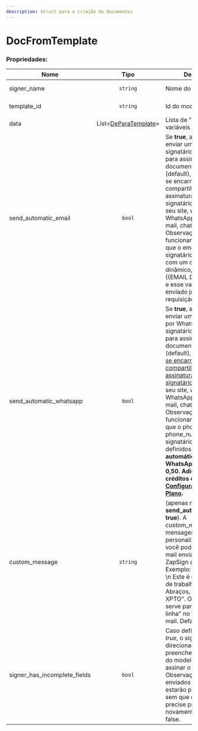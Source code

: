 ```yaml
---
description: Struct para a criação de documentos
---
```


# DocFromTemplate

### Propriedades:

<table><thead><tr><th width="275">Nome</th><th width="213.33333333333331" align="center">Tipo</th><th>Descrição</th></tr></thead><tbody><tr><td>signer_name</td><td align="center"><pre class="language-go"><code class="lang-go">string
</code></pre></td><td>Nome do signatário</td></tr><tr><td>template_id</td><td align="center"><pre class="language-go"><code class="lang-go">string
</code></pre></td><td>Id do modelo</td></tr><tr><td>data</td><td align="center">List&#x3C;<a href="deparatemplate.md">DeParaTemplate</a>></td><td>Lista de "de para" das variáveis do modelo</td></tr><tr><td>send_automatic_email</td><td align="center"><pre class="language-go"><code class="lang-go">bool
</code></pre></td><td>Se <strong>true</strong>, a ZapSign irá enviar um e-mail ao signatário com o link para assinar o documento. Se <strong>false</strong> (default), você é quem se encarregará de compartilhar o link de assinatura com o signatário, seja pelo seu site, widget, WhatsApp, SMS, e-mail, chat etc. Observação: para isso funcionar, é obrigatório que o email do signatário seja definido com um campo dinâmico, por exemplo {{EMAIL DO CLIENTE}}, e esse valor seja enviado junto da requisição.</td></tr><tr><td>send_automatic_whatsapp</td><td align="center"><pre class="language-go"><code class="lang-go">bool
</code></pre></td><td>Se <strong>true</strong>, a ZapSign irá enviar uma mensagem por WhatsApp ao signatário com o link para assinar o documento. Se <strong>false</strong> (default), <a href="https://docs.zapsign.com.br/documentos/criar-documento#o-que-fazer-com-a-resposta">você é quem se encarregará de compartilhar o link de assinatura com o signatário</a>, seja pelo seu site, widget, WhatsApp, SMS, e-mail, chat etc. Observação: para isso funcionar, é obrigatório que o phone_country e phone_number do signatário sejam definidos e <strong>cada envio automático via WhatsApp custa R$ 0,50. Adicione créditos em</strong> <a href="https://app.zapsign.com.br/conta/configuracoes?tab=plans"><strong>Configurações > Plano</strong></a><strong>.</strong></td></tr><tr><td>custom_message </td><td align="center"><pre class="language-go"><code class="lang-go">string
</code></pre></td><td>(apenas relevante caso <strong>send_automatic_email: true</strong>). A custom_message é a mensagem personalizada que você pode inserir no e-mail enviado pela ZapSign ao signatário. Exemplo: "Olá Fulano, \n Este é o seu contrato de trabalho. \n Abraços, Equipe XPTO". O símbolo \n serve para "pular uma linha" no texto do e-mail. Default: ""</td></tr><tr><td>signer_has_incomplete_fields </td><td align="center"><pre class="language-go"><code class="lang-go">bool
</code></pre></td><td>Caso definido como <em>true</em>, o signatário será direcionado para preencher o formulário do modelo antes de assinar o documento. Observação: valores enviados em <em>data</em> já estarão preenchidos, sem que o signatário precise preencher novamente. Default: false.</td></tr></tbody></table>

